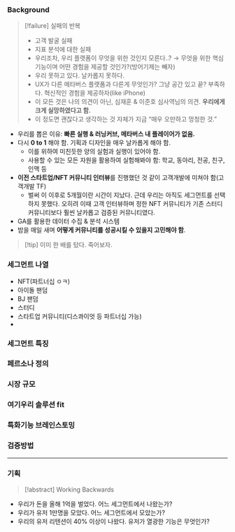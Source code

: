 ### Background
> [!failure] 실패의 반복
> - 고객 발굴 실패
> - 지표 분석에 대한 실패
> - 우리조차, 우리 플랫폼이 무엇을 위한 것인지 모른다..? → 무엇을 위한 핵심기능이며 어떤 경험을 제공할 것인가?(방어기제는 빼자)
> - 우리 못하고 있다. 날카롭지 못하다.
> - UX가 다른 메타버스 플랫폼과 다른게 무엇인가? 그냥 공간 있고 끝? 부족하다. 혁신적인 경험을 제공하자(like iPhone)
> - 이 모든 것은 나의 의견이 아닌, 심재훈 & 이준호 심사역님의 의견. **우리에게 크게 실망하였다고 함.**
> - 이 정도면 괜찮다고 생각하는 것 자체가 지금 “매우 오만하고 멍청한 것.”
- 우리를 뽑은 이유: **빠른 실행 & 러닝커브, 메타버스 내 플레이어가 없음.**
- 다시 **0 to 1** 해야 함. 기획과 디자인을 매우 날카롭게 해야 함.
	- 이를 위하여 미친듯한 양의 실험과 실행이 있어야 함.
	- 사용할 수 있는 모든 자원을 활용하여 실험해봐야 함: 학교, 동아리, 전공, 친구, 인맥 등
- **이전 스타트업/NFT 커뮤니티 인터뷰**를 진행했던 것 같이 고객개발에 미쳐야 함(고객개발 TF)
	- 벌써 이 이후로 5개월이란 시간이 지났다. 근데 우리는 아직도 세그먼트를 선택하지 못했다. 오히려 이때 고객 인터뷰하며 정한 NFT 커뮤니티가 기존 스터디 커뮤니티보다 훨씬 날카롭고 검증된 커뮤니티였다. 
- GA를 활용한 데이터 수집 & 분석 시스템
- 밤을 매일 새며 **어떻게 커뮤니티를 성공시킬 수 있을지 고민해야 함**.
> [!tip] 이미 한 배를 탔다. 죽어보자.

### 세그먼트 나열
- NFT(파트너십 ㅇㅋ)
- 아이돌 팬덤
- BJ 팬덤
- 스터디
- 스타트업 커뮤니티(디스콰이엇 등 파트너십 가능)
- 

### 세그먼트 특징

### 페르소나 정의

### 시장 규모

### 여기우리 솔루션 fit

### 특화기능 브레인스토밍

### 검증방법

***
### 기획
> [!abstract] Working Backwards
- 우리가 돈을 올해 1억을 벌었다. 어느 세그먼트에서 나왔는가?
- 우리가 유저 1만명을 모았다. 어느 세그먼트에서 모았는가?
- 우리의 유저 리텐션이 40% 이상이 나왔다. 유저가 열광한 기능은 무엇인가?